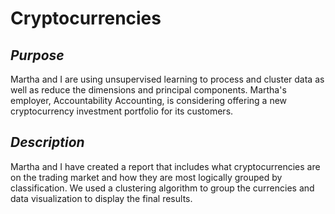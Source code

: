 # Cryptocurrencies

## *Purpose*
Martha and I are using unsupervised learning to process and cluster data as well as reduce the dimensions and principal components. Martha's employer, Accountability Accounting, is considering offering a new cryptocurrency investment portfolio for its customers. 

## *Description*
Martha and I have created a report that includes what cryptocurrencies are on the trading market and how they are most logically grouped by classification. We used a clustering algorithm to group the currencies and data visualization to display the final results.

